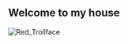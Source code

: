 Welcome to my house
-----------------------
![Red_Trollface](https://github.com/876N/Parknol.exe/assets/133999409/b97776bb-7454-45ca-8973-73224bdf38c4)
